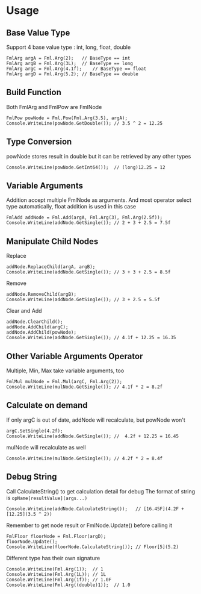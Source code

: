 # Usage
## Base Value Type
Support 4 base value type : int, long, float, double
```
FmlArg argA = Fml.Arg(2);	// BaseType == int
FmlArg argB = Fml.Arg(3L);	// BaseType == long
FmlArg argC = Fml.Arg(4.1f);	// BaseType == float
FmlArg argD = Fml.Arg(5.2);	// BaseType == double
```
## Build Function
Both FmlArg and FmlPow are FmlNode
```
FmlPow powNode = Fml.Pow(Fml.Arg(3.5), argA);
Console.WriteLine(powNode.GetDouble());	// 3.5 ^ 2 = 12.25
```
## Type Conversion
powNode stores result in double but it can be retrieved by any other types
```
Console.WriteLine(powNode.GetInt64());	// (long)12.25 = 12
```
## Variable Arguments
Addition accept multiple FmlNode as arguments. And most operator select type automatically, float addition is used in this case
```
FmlAdd addNode = Fml.Add(argA, Fml.Arg(3), Fml.Arg(2.5f));
Console.WriteLine(addNode.GetSingle());	// 2 + 3 + 2.5 = 7.5f
```
## Manipulate Child Nodes
Replace
```
addNode.ReplaceChild(argA, argB);
Console.WriteLine(addNode.GetSingle());	// 3 + 3 + 2.5 = 8.5f
```
Remove
```
addNode.RemoveChild(argB);
Console.WriteLine(addNode.GetSingle());	// 3 + 2.5 = 5.5f
```
Clear and Add
```
addNode.ClearChild();
addNode.AddChild(argC);
addNode.AddChild(powNode);
Console.WriteLine(addNode.GetSingle());	// 4.1f + 12.25 = 16.35
```
## Other Variable Arguments Operator
Multiple, Min, Max take variable arguments, too
```
FmlMul mulNode = Fml.Mul(argC, Fml.Arg(2));
Console.WriteLine(mulNode.GetSingle());	// 4.1f * 2 = 8.2f
```
## Calculate on demand
If only argC is out of date, addNode will recalculate, but powNode won't
```
argC.SetSingle(4.2f);
Console.WriteLine(addNode.GetSingle());	// 	4.2f + 12.25 = 16.45
```
mulNode will recalculate as well
```
Console.WriteLine(mulNode.GetSingle());	// 4.2f * 2 = 8.4f
```
## Debug String
Call CalculateString() to get calculation detail for debug
The format of string is `opName[resultValue](args...)`
```
Console.WriteLine(addNode.CalculateString());	// [16.45F](4.2F + [12.25](3.5 ^ 2))
```
Remember to get node result or FmlNode.Update() before calling it
```
FmlFloor floorNode = Fml.Floor(argD);
floorNode.Update();
Console.WriteLine(floorNode.CalculateString());	// Floor[5](5.2)
```
Different type has their own signature
```
Console.WriteLine(Fml.Arg(1));  // 1
Console.WriteLine(Fml.Arg(1L)); // 1L
Console.WriteLine(Fml.Arg(1f)); // 1.0F
Console.WriteLine(Fml.Arg((double)1));  // 1.0
```
